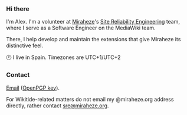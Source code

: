 ### Hi there 

I'm Alex. I'm a volunteer at [Miraheze](https://github.com/miraheze)'s [Site Reliability Engineering](https://meta.miraheze.org/wiki/Tech:SRE_Volunteers) team, where I serve as a Software Engineer on the MediaWiki team.

There, I help develop and maintain the extensions that give Miraheze its distinctive feel.

🕐 I live in Spain. Timezones are UTC+1/UTC+2

### Contact

[Email](mailto:alex@blueselene.com) ([OpenPGP key](https://blueselene.com/pgp-archive/0AFB427F1800FD89751C4035292228735AE707FF/key.pub)).

For Wikitide-related matters do not email my @miraheze.org address directly, rather contact [sre@miraheze.org](mailto:sre@miraheze.org).
